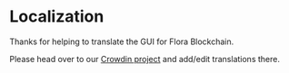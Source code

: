 # Localization

Thanks for helping to translate the GUI for Flora Blockchain.

Please head over to our [Crowdin project](https://crowdin.com/project/flora-blockchain/) and add/edit translations there.
